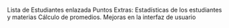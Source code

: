 Lista de Estudiantes enlazada 
Puntos Extras:
Estadísticas de los estudiantes y materias
Cálculo de promedios. 
Mejoras en la interfaz de usuario
